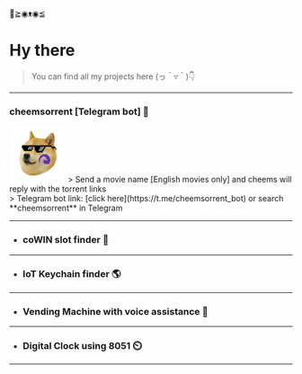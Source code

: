 👋≧◉ᴥ◉≦
# Hy there
> You can find all my projects here (っ＾▿＾)👇

---
### cheemsorrent [Telegram bot] 🤖
<img src="https://raw.githubusercontent.com/ashvnv/cheemsorrent/main/temp/cheemspic.png" width="100" height="100">
> Send a movie name [English movies only] and cheems will reply with the torrent links<br>
> Telegram bot link: [click here](https://t.me/cheemsorrent_bot) or search **cheemsorrent** in Telegram


---
* ### coWIN slot finder 💉
---
* ### IoT Keychain finder 🌎
---
* ### Vending Machine with voice assistance 🎤
---
* ### Digital Clock using 8051 ⏲️

---

